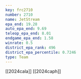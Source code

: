 ```yaml
---
key: frc2710
number: 2710
name: JetStream
epa_end: 19.28
auto_epa_end: 9.69
teleop_epa_end: 8.01
endgame_epa_end: 1.58
winrate: 0.5
district_epa_rank: 496
district_epa_percentile: 0.7246
type: Team
---
```

[[2024cala]]
[[2024caph]]
